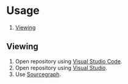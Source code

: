 # Usage

1. [Viewing](#viewing)

## Viewing

1. Open repository using [Visual Studio Code](https://code.visualstudio.com/).
2. Open repository using [Visual Studio](https://visualstudio.microsoft.com).
3. Use [Sourcegraph](https://sourcegraph.com/github.com/manastalukdar/chainsharp/).
